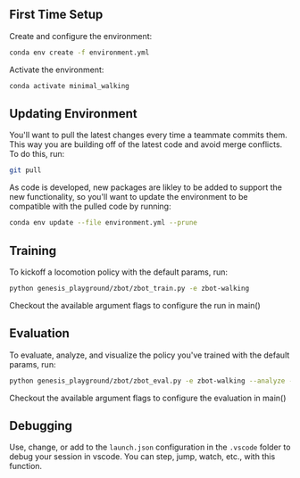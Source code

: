 ## First Time Setup
Create and configure the environment:
```bash
conda env create -f environment.yml
```

Activate the environment:
```bash
conda activate minimal_walking
```

## Updating Environment
You'll want to pull the latest changes every time a teammate commits them. This way you are building off of the latest code and avoid merge conflicts. To do this, run:
```bash
git pull
```
As code is developed, new packages are likley to be added to support the new functionality, so you'll want to update the environment to be compatible with the pulled code by running:
```bash
conda env update --file environment.yml --prune
```

## Training
To kickoff a locomotion policy with the default params, run:
```bash
python genesis_playground/zbot/zbot_train.py -e zbot-walking
```

Checkout the available argument flags to configure the run in main()

## Evaluation
To evaluate, analyze, and visualize the policy you've trained with the default params, run:
```bash
python genesis_playground/zbot/zbot_eval.py -e zbot-walking --analyze --show_viewer
```
Checkout the available argument flags to configure the evaluation in main()

## Debugging
Use, change, or add to the `launch.json` configuration in the `.vscode` folder to debug your session in vscode. You can step, jump, watch, etc., with this function.
